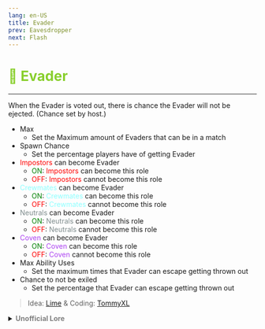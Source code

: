 ```yaml
---
lang: en-US
title: Evader
prev: Eavesdropper
next: Flash
---
```


# <font color=#89cf2d>🏃 <b>Evader</b></font> <Badge text="Helpful" type="tip" vertical="middle"/>
---

When the Evader is voted out, there is chance the Evader will not be ejected. (Chance set by host.)

* Max
  * Set the Maximum amount of Evaders that can be in a match
* Spawn Chance
  * Set the percentage players have of getting Evader
* <font color=red>Impostors</font> can become Evader
  * <font color=green>ON</font>: <font color=red>Impostors</font> can become this role
  * <font color=red>OFF</font>: <font color=red>Impostors</font> cannot become this role
* <font color=#8cffff>Crewmates</font> can become Evader
  * <font color=green>ON</font>: <font color=#8cffff>Crewmates</font> can become this role
  * <font color=red>OFF</font>: <font color=#8cffff>Crewmates</font> cannot become this role
* <font color=#7f8c8d>Neutrals</font> can become Evader
  * <font color=green>ON</font>: <font color=#7f8c8d>Neutrals</font> can become this role
  * <font color=red>OFF</font>: <font color=#7f8c8d>Neutrals</font> cannot become this role
* <font color=#ac42f2>Coven</font> can become Evader
  * <font color=green>ON</font>: <font color=#ac42f2>Coven</font> can become this role
  * <font color=red>OFF</font>: <font color=#ac42f2>Coven</font> cannot become this role
* Max Ability Uses
  * Set the maximum times that Evader can escape getting thrown out
* Chance to not be exiled
  * Set the percentage that Evader can escape getting thrown out

> Idea: [Lime](#) & Coding: [TommyXL](#)

<details>
<summary><b><font color=gray>Unofficial Lore</font></b></summary>

Placeholder: This role is a ROLE OH EM GOSH
> Submitted by: Member
</details>
